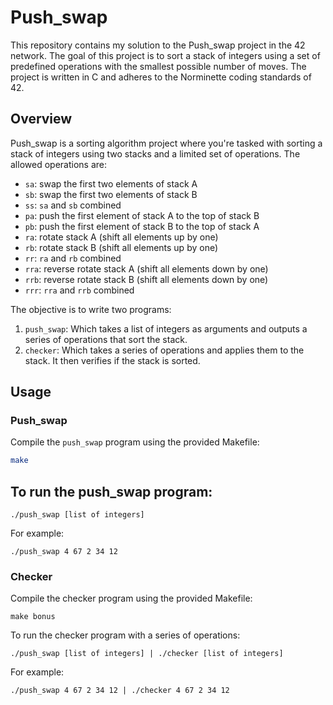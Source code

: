 # Push_swap

This repository contains my solution to the Push_swap project in the 42 network. The goal of this project is to sort a stack of integers using a set of predefined operations with the smallest possible number of moves. The project is written in C and adheres to the Norminette coding standards of 42.

## Overview

Push_swap is a sorting algorithm project where you're tasked with sorting a stack of integers using two stacks and a limited set of operations. The allowed operations are:

- `sa`: swap the first two elements of stack A
- `sb`: swap the first two elements of stack B
- `ss`: `sa` and `sb` combined
- `pa`: push the first element of stack A to the top of stack B
- `pb`: push the first element of stack B to the top of stack A
- `ra`: rotate stack A (shift all elements up by one)
- `rb`: rotate stack B (shift all elements up by one)
- `rr`: `ra` and `rb` combined
- `rra`: reverse rotate stack A (shift all elements down by one)
- `rrb`: reverse rotate stack B (shift all elements down by one)
- `rrr`: `rra` and `rrb` combined

The objective is to write two programs:

1. `push_swap`: Which takes a list of integers as arguments and outputs a series of operations that sort the stack.
2. `checker`: Which takes a series of operations and applies them to the stack. It then verifies if the stack is sorted.

## Usage

### Push_swap

Compile the `push_swap` program using the provided Makefile:

```bash
make
```
## To run the push_swap program:

```
./push_swap [list of integers]
```
For example:
```
./push_swap 4 67 2 34 12
```
### Checker
Compile the checker program using the provided Makefile:

```
make bonus
```
To run the checker program with a series of operations:

```
./push_swap [list of integers] | ./checker [list of integers]
```
For example:

```
./push_swap 4 67 2 34 12 | ./checker 4 67 2 34 12
```
